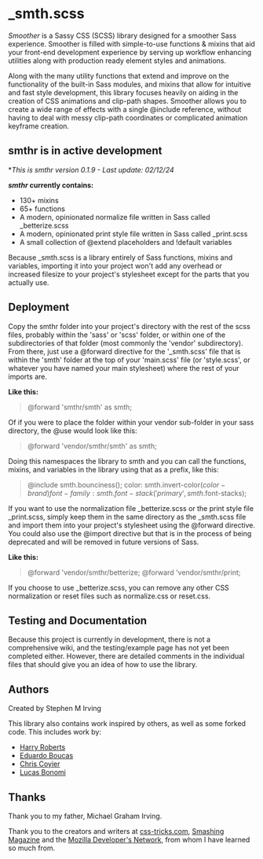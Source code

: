 # _smth.scss

_Smoother_ is a Sassy CSS (SCSS) library designed for a smoother Sass experience.
Smoother is filled with simple-to-use functions &amp; mixins
that aid your front-end development experience by serving up workflow
enhancing utilities along with production ready element styles and animations.

Along with the many utility functions that extend and improve on the
functionality of the built-in Sass modules, and mixins that allow for intuitive
and fast style development, this library focuses heavily on aiding in the
creation of CSS animations and clip-path shapes. Smoother allows you to create
a wide range of effects with a single @include reference, without having to deal
with messy clip-path coordinates or complicated animation keyframe creation.

## smthr is in active development

**This is *smthr* version 0.1.9 - Last update: 02/12/24*

**_smthr_ currently contains:**

* 130+ mixins
* 65+ functions
* A modern, opinionated normalize file written in Sass called _betterize.scss
* A modern, opinionated print style file written in Sass called _print.scss
* A small collection of @extend placeholders and !default variables

Because _smth.scss is a library entirely of Sass functions, mixins and variables,
importing it into your project won't add any overhead or increased filesize to
your project's stylesheet except for the parts that you actually use.

## Deployment

Copy the smthr folder into your project's directory with the rest of the scss
files, probably within the 'sass' or 'scss' folder, or within one of the
subdirectories of that folder (most commonly the 'vendor' subdirectory). From
there, just use a @forward directive for the '_smth.scss' file that is within
the 'smth' folder at the top of your 'main.scss' file (or 'style.scss', or
whatever you have named your main stylesheet) where the rest of your imports
are.

**Like this:**

> @forward 'smthr/smth' as smth;

Of if you were to place the folder within your vendor sub-folder in your sass
directory, the @use would look like this:

> @forward 'vendor/smthr/smth' as smth;

Doing this namespaces the library to smth and you can call the functions, mixins, and variables in the library using that as a prefix, like this:

> @include smth.bounciness();
> color: smth.invert-color($color-brand)
> font-family: smth.font-stack('primary', smth.$font-stacks);


If you want to use the normalization file _betterize.scss or the print style
file _print.scss, simply keep them in the same directory as the _smth.scss file
and import them into your project's stylesheet using the @forward directive.
You could also use the @import directive but that is in the process of being
deprecated and will be removed in future versions of Sass.

**Like this:**

> @forward 'vendor/smthr/betterize;
> @forward 'vendor/smthr/print;

If you choose to use _betterize.scss, you can remove any other CSS normalization
or reset files such as normalize.css or reset.css.

## Testing and Documentation

Because this project is currently in development, there is not a comprehensive
wiki, and the testing/example page has not yet been completed either. However,
there are detailed comments in the individual files that should give you an
idea of how to use the library.

## Authors

Created by Stephen M Irving

This library also contains work inspired by others, as well as some forked code.
This includes work by:

* [Harry Roberts](https://csswizardry.com/)
* [Eduardo Boucas](https://eduardoboucas.com/)
* [Chris Coyier](https://chriscoyier.net/)
* [Lucas Bonomi](http://lucasbonomi.com/)

## Thanks

Thank you to my father, Michael Graham Irving.

Thank you to the creators and writers at [css-tricks.com](https://css-tricks.com/),
[Smashing Magazine](https://www.smashingmagazine.com/) and the
[Mozilla Developer's Network](https://developer.mozilla.org/), from whom I have
learned so much from.
